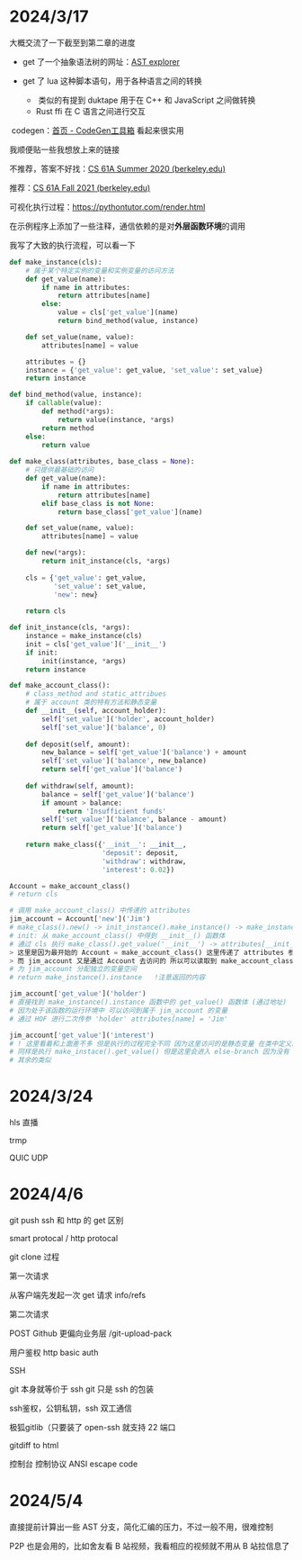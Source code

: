 # 2024/3/17

大概交流了一下截至到第二章的进度

- get 了一个抽象语法树的网址：[AST explorer](https://astexplorer.net/) 

- get 了 lua 这种脚本语句，用于各种语言之间的转换
  - ​	类似的有提到 duktape 用于在 C++ 和 JavaScript 之间做转换
  - Rust ffi 在 C 语言之间进行交互

​	codegen：[首页 - CodeGen工具箱](https://cloud.codegen.cc/) 看起来很实用



我顺便贴一些我想放上来的链接

不推荐，答案不好找：[CS 61A Summer 2020 (berkeley.edu)](https://inst.eecs.berkeley.edu/~cs61a/su20/) 

推荐：[CS 61A Fall 2021 (berkeley.edu)](https://inst.eecs.berkeley.edu/~cs61a/fa21/) 

可视化执行过程：https://pythontutor.com/render.html



在示例程序上添加了一些注释，通信依赖的是对**外层函数环境**的调用

我写了大致的执行流程，可以看一下

```python
def make_instance(cls):
    # 属于某个特定实例的变量和实例变量的访问方法
    def get_value(name):
        if name in attributes:
            return attributes[name]
        else:
            value = cls['get_value'](name)
            return bind_method(value, instance)

    def set_value(name, value):
        attributes[name] = value

    attributes = {}
    instance = {'get_value': get_value, 'set_value': set_value}
    return instance

def bind_method(value, instance):
    if callable(value):
        def method(*args):
            return value(instance, *args)
        return method
    else:
        return value
    
def make_class(attributes, base_class = None):
    # 只提供最基础的访问
    def get_value(name):
        if name in attributes:
            return attributes[name]
        elif base_class is not None:
            return base_class['get_value'](name)

    def set_value(name, value):
        attributes[name] = value

    def new(*args):
        return init_instance(cls, *args)
    
    cls = {'get_value': get_value,
           'set_value': set_value,
           'new': new}
    
    return cls

def init_instance(cls, *args):
    instance = make_instance(cls)
    init = cls['get_value']('__init__')
    if init:
        init(instance, *args)
    return instance

def make_account_class():
    # class_method and static_attribues
    # 属于 account 类的特有方法和静态变量
    def __init__(self, account_holder):
        self['set_value']('holder', account_holder)
        self['set_value']('balance', 0)
    
    def deposit(self, amount):
        new_balance = self['get_value']('balance') + amount
        self['set_value']('balance', new_balance)
        return self['get_value']('balance')
    
    def withdraw(self, amount):
        balance = self['get_value']('balance')
        if amount > balance:
            return 'Insufficient funds'
        self['set_value']('balance', balance - amount)
        return self['get_value']('balance')
    
    return make_class({'__init__': __init__,
                       'deposit': deposit,
                       'withdraw': withdraw,
                       'interest': 0.02})	

Account = make_account_class()
# return cls

# 调用 make_account_class() 中传递的 attributes 
jim_account = Account['new']('Jim')
# make_class().new() -> init_instance().make_instance() -> make_instance().attributes
# init: 从 make_account_class() 中得到 __init__() 函数体
# 通过 cls 执行 make_class().get_value('__init__') -> attributes[__init__]
> 这里是因为最开始的 Account = make_account_class() 这里传递了 attributes 参数进去
> 而 jim_account 又是通过 Account 去访问的 所以可以读取到 make_account_class().attributes
# 为 jim_account 分配独立的变量空间
# return make_instance().instance	!注意返回的内容

jim_account['get_value']('holder')
# 直接找到 make_instance().instance 函数中的 get_value() 函数体 (通过地址)
# 因为处于该函数的运行环境中 可以访问到属于 jim_account 的变量 
# 通过 HOF 进行二次传参 'holder' attributes[name] = 'Jim'

jim_account['get_value']('interest')
# ! 这里看着和上面差不多 但是执行的过程完全不同 因为这里访问的是静态变量 在类中定义的变量 !
# 同样是执行 make_instace().get_value() 但是这里会进入 else-branch 因为没有 interest 存储
# 其余的类似
```



# 2024/3/24

hls 直播

trmp

QUIC UDP



# 2024/4/6

git push ssh 和 http 的 get 区别

smart protocal / http protocal

git clone 过程

第一次请求

从客户端先发起一次 get 请求 info/refs

第二次请求

POST Github 更偏向业务层 /git-upload-pack



用户鉴权 http basic auth



SSH

git 本身就等价于 ssh git 只是 ssh 的包装

ssh鉴权，公钥私钥，ssh 双工通信

极狐gitlib（只要装了 open-ssh 就支持 22 端口



gitdiff to html



控制台 控制协议 ANSI escape code



# 2024/5/4

直接提前计算出一些 AST 分支，简化汇编的压力，不过一般不用，很难控制

P2P 也是会用的，比如舍友看 B 站视频，我看相应的视频就不用从 B 站拉信息了
